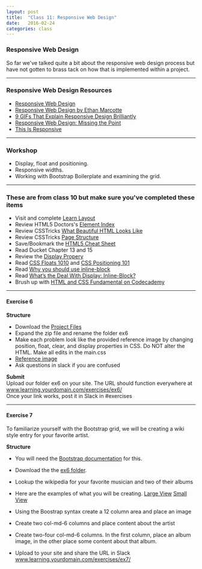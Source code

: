 ```yaml
---
layout: post
title:  "Class 11: Responsive Web Design"
date:   2016-02-24
categories: class
---
```


### Responsive Web Design
So far we've talked quite a bit about the responsive web design process but have not gotten to brass tack on how that is implemented within a project.


---

### Responsive Web Design Resources
* [Responsive Web Design](http://learn.shayhowe.com/advanced-html-css/responsive-web-design/)  
* [Responsive Web Design by Ethan Marcotte](http://alistapart.com/article/responsive-web-design)
* [9 GIFs That Explain Responsive Design Brilliantly](http://www.fastcodesign.com/3038367/9-gifs-that-explain-responsive-design-brilliantly)  
* [Responsive Web Design: Missing the Point](http://bradfrost.com/blog/web/responsive-web-design-missing-the-point/)  
* [This Is Responsive](https://bradfrost.github.io/this-is-responsive/)

---

### Workshop
* Display, float and positioning.  
* Responsive widths.  
* Working with Bootstrap Boilerplate and examining the grid.  

---

### These are from class 10 but make sure you've completed these items
* Visit and complete [Learn Layout](http://learnlayout.com/display.html)  
* Review HTML5 Doctors's [Element Index](http://html5doctor.com/element-index/)  
* Review CSSTricks [What Beautiful HTML Looks Like](https://css-tricks.com/examples/CleanCode/Beautiful-HTML.png)  
* Review CSSTricks [Page Structure](https://css-tricks.com/snippets/html/html5-page-structure/)  
* Save/Bookmark the [HTML5 Cheat Sheet](http://websitesetup.org/html5-cheat-sheet/)  
* Read Ducket Chapter 13 and 15  
* Review the [Display Propery](https://css-tricks.com/almanac/properties/d/display/)
* Read [CSS Floats 1010](http://alistapart.com/article/css-floats-101) and [CSS Positioning 101](http://alistapart.com/article/css-floats-101)  
* Read [Why you should use inline-block](http://joshnh.com/weblog/why-you-should-use-inline-block-when-positioning-elements/)  
* Read [What’s the Deal With Display: Inline-Block?](http://designshack.net/articles/css/whats-the-deal-with-display-inline-block/)  
* Brush up with [HTML and CSS Fundamental on Codecademy](https://www.codecademy.com/learn/web)  

---

#### Exercise 6

**Structure**

* Download the [Project Files](https://www.dropbox.com/s/35m35afu6mbhj7l/ex5.zip?dl=0)
* Expand the zip file and rename the folder ex6
* Make each problem look like the provided reference image by changing position, float, clear, and display properties in CSS. Do NOT alter the HTML. Make all edits in the main.css  
* [Reference image](https://dl.dropboxusercontent.com/u/25741860/mason/exercises/ex6/boxes.png)
* Ask questions in slack if you are confused


**Submit**  
Upload our folder ex6 on your site. The URL should function everywhere at
www.learning.yourdomain.com/exercises/ex6/  
Once your link works, post it in Slack in #exercises


---



#### Exercise 7

To familiarize yourself with the Bootstrap grid, we will be creating a wiki style entry for your favorite artist.

**Structure**  

* You will  need the [Bootstrap documentation](http://getbootstrap.com/) for this.  
* Download the the [ex6 folder](https://www.dropbox.com/s/zn3arh5ymgqrvx1/ex6.zip?dl=0).  
* Lookup the wikipedia for your favorite musician and two of their albums  
* Here are the examples of what you will be creating. [Large View](https://dl.dropboxusercontent.com/u/25741860/mason/exercises/ex7/largeview.png) [Small View](https://dl.dropboxusercontent.com/u/25741860/mason/exercises/ex7/smallview.png)    
* Using the Boostrap syntax create a 12 column area and place an image  
* Create two col-md-6 columns and place content about the artist  
* Create two-four col-md-6 columns. In the first column, place an album image, in the other place some content about that album.   


* Upload to your site and share the URL in Slack
www.learning.yourdomain.com/exercises/ex7/  
